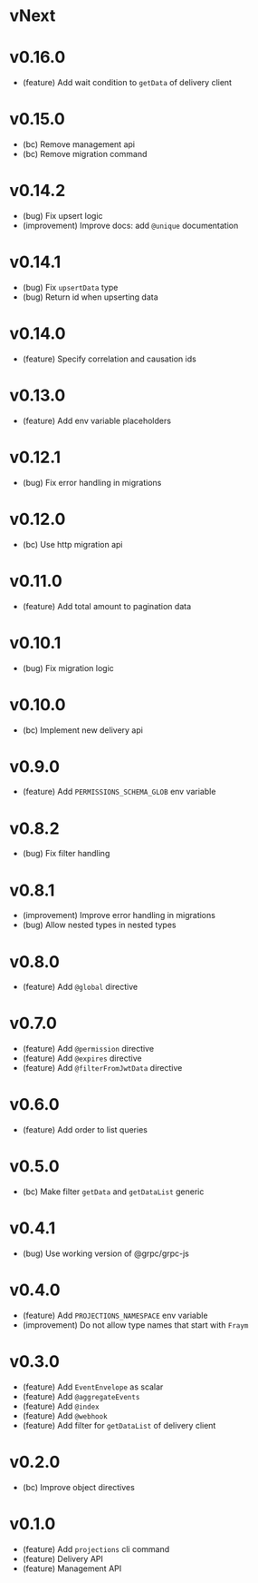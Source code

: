 # vNext

# v0.16.0

-   (feature) Add wait condition to `getData` of delivery client

# v0.15.0

-   (bc) Remove management api
-   (bc) Remove migration command

# v0.14.2

-   (bug) Fix upsert logic
-   (improvement) Improve docs: add `@unique` documentation

# v0.14.1

-   (bug) Fix `upsertData` type
-   (bug) Return id when upserting data

# v0.14.0

-   (feature) Specify correlation and causation ids

# v0.13.0

-   (feature) Add env variable placeholders

# v0.12.1

-   (bug) Fix error handling in migrations

# v0.12.0

-   (bc) Use http migration api

# v0.11.0

-   (feature) Add total amount to pagination data

# v0.10.1

-   (bug) Fix migration logic

# v0.10.0

-   (bc) Implement new delivery api

# v0.9.0

-   (feature) Add `PERMISSIONS_SCHEMA_GLOB` env variable

# v0.8.2

-   (bug) Fix filter handling

# v0.8.1

-   (improvement) Improve error handling in migrations
-   (bug) Allow nested types in nested types

# v0.8.0

-   (feature) Add `@global` directive

# v0.7.0

-   (feature) Add `@permission` directive
-   (feature) Add `@expires` directive
-   (feature) Add `@filterFromJwtData` directive

# v0.6.0

-   (feature) Add order to list queries

# v0.5.0

-   (bc) Make filter `getData` and `getDataList` generic

# v0.4.1

-   (bug) Use working version of @grpc/grpc-js

# v0.4.0

-   (feature) Add `PROJECTIONS_NAMESPACE` env variable
-   (improvement) Do not allow type names that start with `Fraym`

# v0.3.0

-   (feature) Add `EventEnvelope` as scalar
-   (feature) Add `@aggregateEvents`
-   (feature) Add `@index`
-   (feature) Add `@webhook`
-   (feature) Add filter for `getDataList` of delivery client

# v0.2.0

-   (bc) Improve object directives

# v0.1.0

-   (feature) Add `projections` cli command
-   (feature) Delivery API
-   (feature) Management API
